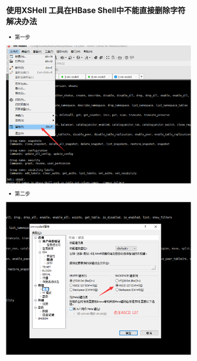 ## 使用XSHell 工具在HBase Shell中不能直接删除字符解决办法

* 第一步

![第一步](../image/hbase-shell_1.png)

* 第二步

![第二步](../image/hbase-shell_2.png)